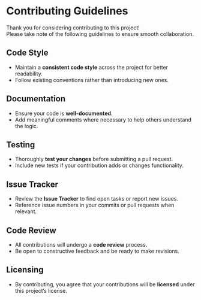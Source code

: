 # Contributing Guidelines

Thank you for considering contributing to this project!  
Please take note of the following guidelines to ensure smooth collaboration.

## Code Style
- Maintain a **consistent code style** across the project for better readability.
- Follow existing conventions rather than introducing new ones.

## Documentation
- Ensure your code is **well-documented**.
- Add meaningful comments where necessary to help others understand the logic.

## Testing
- Thoroughly **test your changes** before submitting a pull request.
- Include new tests if your contribution adds or changes functionality.

## Issue Tracker
- Review the **Issue Tracker** to find open tasks or report new issues.
- Reference issue numbers in your commits or pull requests when relevant.

## Code Review
- All contributions will undergo a **code review** process.
- Be open to constructive feedback and be ready to make revisions.

## Licensing
- By contributing, you agree that your contributions will be **licensed** under this project’s license.
